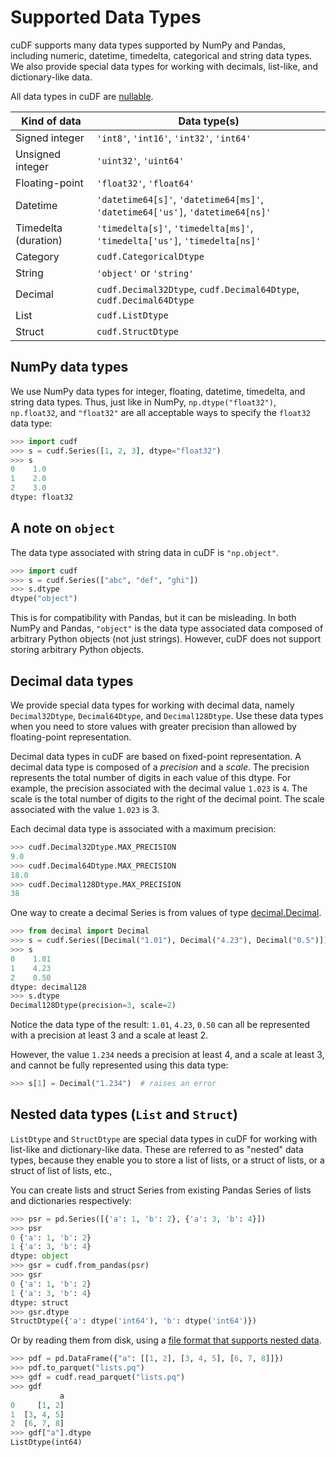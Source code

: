 # Supported Data Types

cuDF supports many data types supported by NumPy and Pandas, including
numeric, datetime, timedelta, categorical and string data types. We
also provide special data types for working with decimals, list-like,
and dictionary-like data.

All data types in cuDF are [nullable](missing-data).

<div class="special-table">

| Kind of data         | Data type(s)                                                                    |
|----------------------|---------------------------------------------------------------------------------|
| Signed integer       | `'int8'`, `'int16'`, `'int32'`, `'int64'`                                       |
| Unsigned integer     | `'uint32'`, `'uint64'`                                                          |
| Floating-point       | `'float32'`, `'float64'`                                                        |
| Datetime             | `'datetime64[s]'`, `'datetime64[ms]'`, `'datetime64['us']`, `'datetime64[ns]'`  |
| Timedelta (duration) | `'timedelta[s]'`, `'timedelta[ms]'`, `'timedelta['us']`, `'timedelta[ns]'`      |
| Category             | `cudf.CategoricalDtype`                                                         |
| String               | `'object'` or `'string'`                                                        |
| Decimal              | `cudf.Decimal32Dtype`, `cudf.Decimal64Dtype`, `cudf.Decimal64Dtype`             |
| List                 | `cudf.ListDtype`                                                                |
| Struct               | `cudf.StructDtype`                                                              |

</div>

## NumPy data types

We use NumPy data types for integer, floating, datetime, timedelta,
and string data types.  Thus, just like in NumPy,
`np.dtype("float32")`, `np.float32`, and `"float32"` are all acceptable
ways to specify the `float32` data type:

```python
>>> import cudf
>>> s = cudf.Series([1, 2, 3], dtype="float32")
>>> s
0    1.0
1    2.0
2    3.0
dtype: float32
```

## A note on `object`

The data type associated with string data in cuDF is `"np.object"`.

```python
>>> import cudf 
>>> s = cudf.Series(["abc", "def", "ghi"])
>>> s.dtype
dtype("object")
```

This is for compatibility with Pandas, but it can be misleading. In
both NumPy and Pandas, `"object"` is the data type associated data
composed of arbitrary Python objects (not just strings).  However,
cuDF does not support storing arbitrary Python objects.

## Decimal data types

We provide special data types for working with decimal data, namely
`Decimal32Dtype`, `Decimal64Dtype`, and `Decimal128Dtype`.  Use these
data types when you need to store values with greater precision than
allowed by floating-point representation.

Decimal data types in cuDF are based on fixed-point representation.  A
decimal data type is composed of a _precision_ and a _scale_.  The
precision represents the total number of digits in each value of this
dtype. For example, the precision associated with the decimal value
`1.023` is `4`. The scale is the total number of digits to the right
of the decimal point. The scale associated with the value `1.023` is
3.

Each decimal data type is associated with a maximum precision:

```python
>>> cudf.Decimal32Dtype.MAX_PRECISION
9.0
>>> cudf.Decimal64Dtype.MAX_PRECISION
18.0
>>> cudf.Decimal128Dtype.MAX_PRECISION
38
```

One way to create a decimal Series is from values of type [decimal.Decimal][python-decimal].

```python
>>> from decimal import Decimal
>>> s = cudf.Series([Decimal("1.01"), Decimal("4.23"), Decimal("0.5")])
>>> s
0    1.01
1    4.23
2    0.50
dtype: decimal128
>>> s.dtype
Decimal128Dtype(precision=3, scale=2)
```

Notice the data type of the result: `1.01`, `4.23`, `0.50` can all be
represented with a precision at least 3 and a scale at least 2.

However, the value `1.234` needs a precision at least 4, and a scale
at least 3, and cannot be fully represented using this data type:

```python
>>> s[1] = Decimal("1.234")  # raises an error
```

## Nested data types (`List` and `Struct`)

`ListDtype` and `StructDtype` are special data types in cuDF for
working with list-like and dictionary-like data. These are referred to
as "nested" data types, because they enable you to store a list of
lists, or a struct of lists, or a struct of list of lists, etc.,

You can create lists and struct Series from existing Pandas Series of
lists and dictionaries respectively:

```python
>>> psr = pd.Series([{'a': 1, 'b': 2}, {'a': 3, 'b': 4}])
>>> psr
0 {'a': 1, 'b': 2}
1 {'a': 3, 'b': 4}
dtype: object
>>> gsr = cudf.from_pandas(psr)
>>> gsr
0 {'a': 1, 'b': 2}
1 {'a': 3, 'b': 4}
dtype: struct
>>> gsr.dtype
StructDtype({'a': dtype('int64'), 'b': dtype('int64')})
```

Or by reading them from disk, using a [file format that supports
nested data](io).

```python
>>> pdf = pd.DataFrame({"a": [[1, 2], [3, 4, 5], [6, 7, 8]]})
>>> pdf.to_parquet("lists.pq")
>>> gdf = cudf.read_parquet("lists.pq")
>>> gdf
           a
0     [1, 2]
1  [3, 4, 5]
2  [6, 7, 8]
>>> gdf["a"].dtype
ListDtype(int64)
```

[numpy-dtype]: https://numpy.org/doc/stable/reference/arrays.dtypes.html#arrays-dtypes
[python-decimal]: https://docs.python.org/3/library/decimal.html#decimal.Decimal

